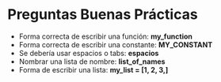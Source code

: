 # Preguntas Buenas Prácticas

* Forma correcta de escribir una función: __my_function__
* Forma correcta de escribir una constante: __MY_CONSTANT__
* Se debería usar espacios o tabs: __espacios__
* Nombrar una lista de nombre: __list_of_names__
* Forma de escribir una lista: __my_list = [1, 2, 3,]__